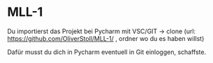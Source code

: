 # MLL-1

Du importierst das Projekt bei Pycharm mit VSC/GIT -> clone (url: https://github.com/OliverStoll/MLL-1/ , ordner wo du es haben willst)

Dafür musst du dich in Pycharm eventuell in Git einloggen, schaffste.
